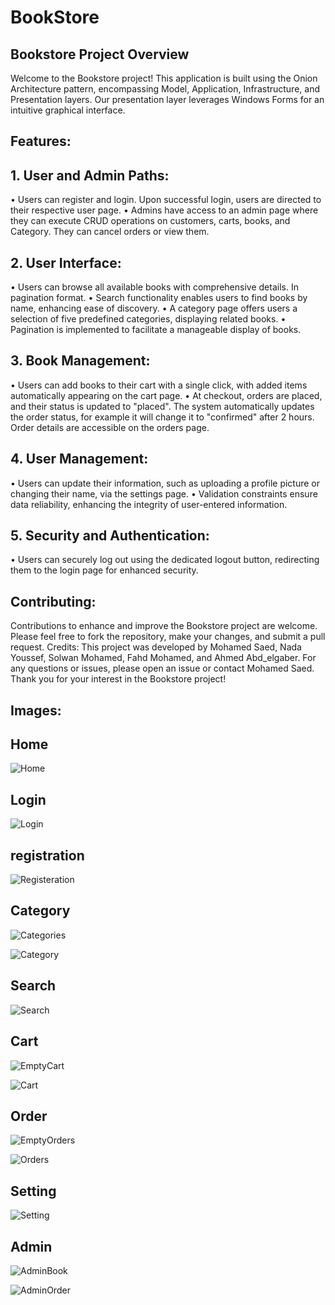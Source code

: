 # BookStore
## Bookstore Project Overview

Welcome to the Bookstore project! This application is built using the Onion Architecture pattern, encompassing Model, Application, Infrastructure, and Presentation layers. Our presentation layer leverages Windows Forms for an intuitive graphical interface.

## Features:
## 1.	User and Admin Paths:
•	Users can register and login. Upon successful login, users are directed to their respective user page.
•	Admins have access to an admin page where they can execute CRUD operations on customers, carts, books, and Category. They can cancel orders or view them.

## 2.	User Interface:
•	Users can browse all available books with comprehensive details. In pagination format.
•	Search functionality enables users to find books by name, enhancing ease of discovery.
•	A category page offers users a selection of five predefined categories, displaying related books.
•	Pagination is implemented to facilitate a manageable display of books.

## 3.	Book Management:
•	Users can add books to their cart with a single click, with added items automatically appearing on the cart page.
•	At checkout, orders are placed, and their status is updated to "placed". The system automatically updates the order status, for example it will change it to "confirmed" after 2 hours. Order details are accessible on the orders page.

## 4.	User Management:
•	Users can update their information, such as uploading a profile picture or changing their name, via the settings page.
•	Validation constraints ensure data reliability, enhancing the integrity of user-entered information.

## 5.	Security and Authentication:
•	Users can securely log out using the dedicated logout button, redirecting them to the login page for enhanced security.

## Contributing:
Contributions to enhance and improve the Bookstore project are welcome. Please feel free to fork the repository, make your changes, and submit a pull request.
Credits:
This project was developed by Mohamed Saed, Nada Youssef, Solwan Mohamed, Fahd Mohamed, and Ahmed Abd_elgaber.
For any questions or issues, please open an issue or contact Mohamed Saed. Thank you for your interest in the Bookstore project!


## Images:

## Home

![Home](https://github.com/Mohammed-Said/VisualProject/assets/40707481/a93d45c1-9b07-4b83-a571-1409a84062fa)

## Login
![Login](https://github.com/Mohammed-Said/VisualProject/assets/40707481/6b1bada4-b843-4d8e-a8df-ec75707be70f)

## registration
![Registeration](https://github.com/Mohammed-Said/VisualProject/assets/40707481/6248bdbe-8b9d-4b56-9ef9-668057a3d70a)

## Category
![Categories](https://github.com/Mohammed-Said/VisualProject/assets/40707481/376d376a-fd93-4be3-901b-d091ea625005)

![Category](https://github.com/Mohammed-Said/VisualProject/assets/40707481/9dd06a09-54dc-4b63-9a10-ab7419e6a8b0)

## Search

![Search](https://github.com/Mohammed-Said/VisualProject/assets/40707481/18a42531-652c-43ca-b5d5-a5a9d525be48)

## Cart
![EmptyCart](https://github.com/Mohammed-Said/VisualProject/assets/40707481/31fb877c-f244-4a02-83d9-5ad4b242dc75)

![Cart](https://github.com/Mohammed-Said/VisualProject/assets/40707481/1445ef2a-5895-4c3d-a6d8-8bea76de3357)

## Order

![EmptyOrders](https://github.com/Mohammed-Said/VisualProject/assets/40707481/f3ef556e-1052-4752-b323-febd03bafdac)

![Orders](https://github.com/Mohammed-Said/VisualProject/assets/40707481/38132c27-4c03-4aea-b776-a11877b1cf8b)

## Setting

![Setting](https://github.com/Mohammed-Said/VisualProject/assets/40707481/89e6e1ed-6c34-4cd0-8d45-bf2021810ba6)

## Admin

![AdminBook](https://github.com/Mohammed-Said/VisualProject/assets/40707481/10b7f86e-8e4d-4be1-87d5-c9d39d57d06d)

![AdminOrder](https://github.com/Mohammed-Said/VisualProject/assets/40707481/d3b08991-8da7-4650-b61a-4406cd1aa200)




